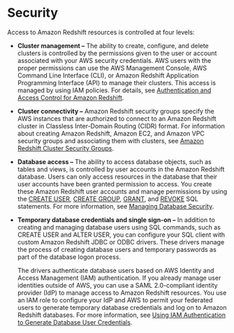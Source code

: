 # Security<a name="iam-redshift-user-mgmt"></a>

Access to Amazon Redshift resources is controlled at four levels:
+ **Cluster management –** The ability to create, configure, and delete clusters is controlled by the permissions given to the user or account associated with your AWS security credentials\. AWS users with the proper permissions can use the AWS Management Console, AWS Command Line Interface \(CLI\), or Amazon Redshift Application Programming Interface \(API\) to manage their clusters\. This access is managed by using IAM policies\. For details, see [Authentication and Access Control for Amazon Redshift](redshift-iam-authentication-access-control.md)\.
+ **Cluster connectivity –** Amazon Redshift security groups specify the AWS instances that are authorized to connect to an Amazon Redshift cluster in Classless Inter\-Domain Routing \(CIDR\) format\. For information about creating Amazon Redshift, Amazon EC2, and Amazon VPC security groups and associating them with clusters, see [Amazon Redshift Cluster Security Groups](working-with-security-groups.md)\.
+  **Database access –** The ability to access database objects, such as tables and views, is controlled by user accounts in the Amazon Redshift database\. Users can only access resources in the database that their user accounts have been granted permission to access\. You create these Amazon Redshift user accounts and manage permissions by using the [CREATE USER](https://docs.aws.amazon.com/redshift/latest/dg/r_CREATE_USER.html), [CREATE GROUP](https://docs.aws.amazon.com/redshift/latest/dg/r_CREATE_GROUP.html), [GRANT](https://docs.aws.amazon.com/redshift/latest/dg/r_GRANT.html), and [REVOKE](https://docs.aws.amazon.com/redshift/latest/dg/r_REVOKE.html) SQL statements\. For more information, see [Managing Database Security](https://docs.aws.amazon.com/redshift/latest/dg/r_Database_objects.html)\. 
+ **Temporary database credentials and single sign\-on –** In addition to creating and managing database users using SQL commands, such as CREATE USER and ALTER USER, you can configure your SQL client with custom Amazon Redshift JDBC or ODBC drivers\. These drivers manage the process of creating database users and temporary passwords as part of the database logon process\.

  The drivers authenticate database users based on AWS Identity and Access Management \(IAM\) authentication\. If you already manage user identities outside of AWS, you can use a SAML 2\.0\-compliant identity provider \(IdP\) to manage access to Amazon Redshift resources\. You use an IAM role to configure your IdP and AWS to permit your federated users to generate temporary database credentials and log on to Amazon Redshift databases\. For more information, see [Using IAM Authentication to Generate Database User Credentials](generating-user-credentials.md)\.